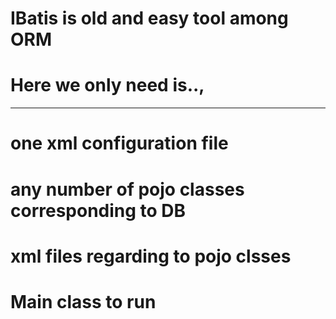 # IBatis is old and easy tool among ORM 

# Here we only need is..,
--------------------------------------------------------------------------------------
# one xml configuration file
# any number of pojo classes corresponding to DB
# xml files regarding to pojo clsses 
# Main class to run


  
